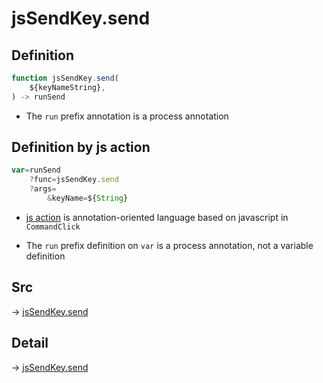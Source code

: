 # jsSendKey.send

## Definition

```js.js
function jsSendKey.send(
	${keyNameString},
) -> runSend
```

- The `run` prefix annotation is a process annotation
## Definition by js action

```js.js
var=runSend
	?func=jsSendKey.send
	?args=
		&keyName=${String}
```

- [js action](#) is annotation-oriented language based on javascript in `CommandClick`

- The `run` prefix definition on `var` is a process annotation, not a variable definition

## Src

-> [jsSendKey.send](https://github.com/puutaro/CommandClick/blob/master/app/src/main/java/com/puutaro/commandclick/fragment_lib/terminal_fragment/js_interface/JsSendKey.kt#L42)

## Detail

-> [jsSendKey.send](https://github.com/puutaro/CommandClick/blob/master/md/developer/js_interface/details/JsSendKey/send.md)
